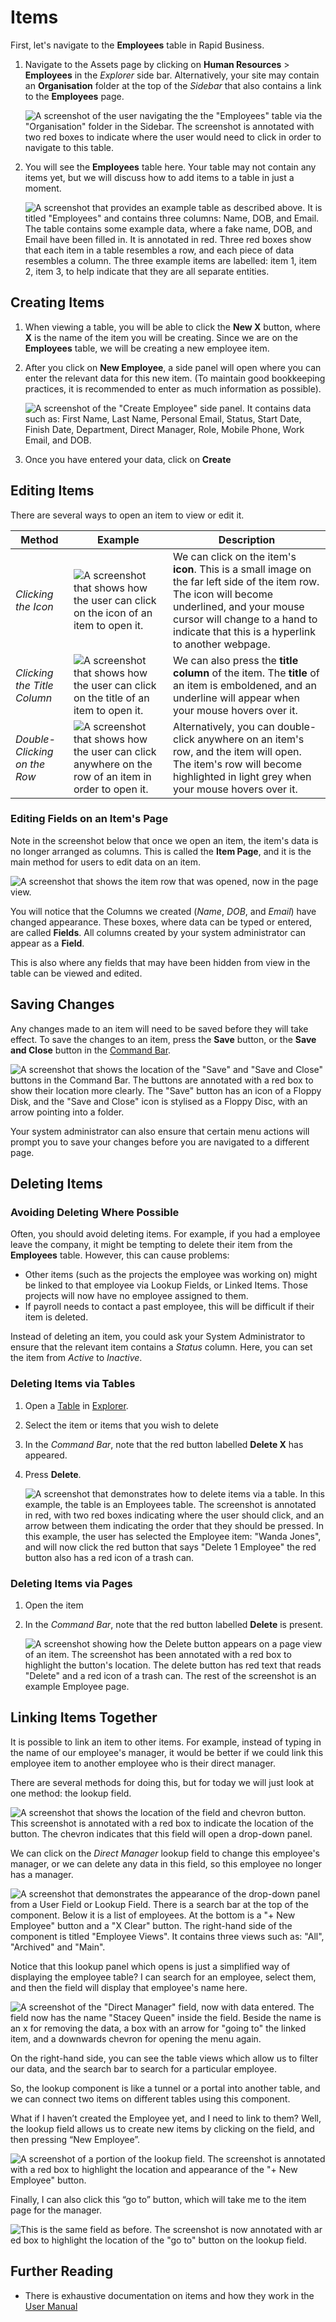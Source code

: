 # Items

First, let's navigate to the **Employees** table in Rapid Business. 

1. Navigate to the Assets page by clicking on **Human Resources** &gt; **Employees** in the *Explorer* side bar. Alternatively, your site may contain an **Organisation** folder at the top of the *Sidebar* that also contains a link to the **Employees** page.

    ![A screenshot of the user navigating the the "Employees" table via the "Organisation" folder in the Sidebar. The screenshot is annotated with two red boxes to indicate where the user would need to click in order to navigate to this table.](<Navigate to Employees.png>)

2. You will see the **Employees** table here. Your table may not contain any items yet, but we will discuss how to add items to a table in just a moment.

    ![A screenshot that provides an example table as described above. It is titled "Employees" and contains three columns: Name, DOB, and Email. The table contains some example data, where a fake name, DOB, and Email have been filled in. It is annotated in red. Three red boxes show that each item in a table resembles a row, and each piece of data resembles a column. The three example items are labelled: item 1, item 2, item 3, to help indicate that they are all separate entities.](<Items Example Rows.png>)

## Creating Items

1. When viewing a table, you will be able to click the **New X** button, where **X** is the name of the item you will be creating. Since we are on the **Employees** table, we will be creating a new employee item.

2. After you click on **New Employee**, a side panel will open where you can enter the relevant data for this new item. (To maintain good bookkeeping practices, it is recommended to enter as much information as possible).

    ![A screenshot of the "Create Employee" side panel. It contains data such as: First Name, Last Name, Personal Email, Status, Start Date, Finish Date, Department, Direct Manager, Role, Mobile Phone, Work Email, and DOB.](<Create Employee.png>)

3. Once you have entered your data, click on **Create**

## Editing Items

There are several ways to open an item to view or edit it.

| Method | Example | Description |
| --- | --- | --- |
| *Clicking the Icon* | ![A screenshot that shows how the user can click on the icon of an item to open it.](<Items Example Click Icon.png>) | We can click on the item's **icon**. This is a small image on the far left side of the item row. The icon will become underlined, and your mouse cursor will change to a hand to indicate that this is a hyperlink to another webpage. |
| *Clicking the Title Column* | ![A screenshot that shows how the user can click on the title of an item to open it.](<Items Example Click Title.png>) | We can also press the **title column** of the item. The **title** of an item is emboldened, and an underline will appear when your mouse hovers over it. | 
|*Double-Clicking on the Row* | ![A screenshot that shows how the user can click anywhere on the row of an item in order to open it.](<Items Example Click Row.png>) | Alternatively, you can double-click anywhere on an item's row, and the item will open. The item's row will become highlighted in light grey when your mouse hovers over it. |

### Editing Fields on an Item's Page

Note in the screenshot below that once we open an item, the item's data is no longer arranged as columns. This is called the **Item Page**, and it is the main method for users to edit data on an item. 

![A screenshot that shows the item row that was opened, now in the page view.](<Items Example Fields.png>)

You will notice that the Columns we created (*Name*, *DOB*, and *Email*) have changed appearance. These boxes, where data can be typed or entered, are called **Fields**. All columns created by your system administrator can appear as a **Field**.

This is also where any fields that may have been hidden from view in the table can be viewed and edited.

## Saving Changes
Any changes made to an item will need to be saved before they will take effect. To save the changes to an item, press the **Save** button, or the **Save and Close** button in the [Command Bar](</docs/Rapid/User%20Manual/glossary/#command-bar>).

![A screenshot that shows the location of the "Save" and "Save and Close" buttons in the Command Bar. The buttons are annotated with a red box to show their location more clearly. The "Save" button has an icon of a Floppy Disk, and the "Save and Close" icon is stylised as a Floppy Disc, with an arrow pointing into a folder.](<Items Save.png>)

Your system administrator can also ensure that certain menu actions will prompt you to save your changes before you are navigated to a different page.

## Deleting Items

### Avoiding Deleting Where Possible

Often, you should avoid deleting items. For example, if you had a employee leave the company, it might be tempting to delete their item from the **Employees** table. However, this can cause problems:

- Other items (such as the projects the employee was working on) might be linked to that employee via Lookup Fields, or Linked Items. Those projects will now have no employee assigned to them.
- If payroll needs to contact a past employee, this will be difficult if their item is deleted.

Instead of deleting an item, you could ask your System Administrator to ensure that the relevant item contains a *Status* column. Here, you can set the item from *Active* to *Inactive*. 

### Deleting Items via Tables

1. Open a [Table](</docs/Rapid/User%20Manual/Explorer/Tables/viewing-data-using-tables/>) in [Explorer](</docs/Rapid/User%20Manual/Explorer/navigating-explorer/>).
2. Select the item or items that you wish to delete
3. In the *Command Bar*, note that the red button labelled **Delete X** has appeared.
4. Press **Delete**.

    ![A screenshot that demonstrates how to delete items via a table. In this example, the table is an Employees table. The screenshot is annotated in red, with two red boxes indicating where the user should click, and an arrow between them indicating the order that they should be pressed. In this example, the user has selected the Employee item: "Wanda Jones", and will now click the red button that says "Delete 1 Employee" the red button also has a red icon of a trash can.](<Items Deleting.png>)

### Deleting Items via Pages

1. Open the item
2. In the *Command Bar*, note that the red button labelled **Delete** is present.

    ![A screenshot showing how the Delete button appears on a page view of an item. The screenshot has been annotated with a red box to highlight the button's location. The delete button has red text that reads "Delete" and a red icon of a trash can. The rest of the screenshot is an example Employee page.](<Items Deleting Page.png>)

## Linking Items Together

It is possible to link an item to other items. For example, instead of typing in the name of our employee's manager, it would be better if we could link this employee item to another employee who is their direct manager.

There are several methods for doing this, but for today we will just look at one method: the lookup field.

![A screenshot that shows the location of the field and chevron button. This screenshot is annotated with a red box to indicate the location of the button. The chevron indicates that this field will open a drop-down panel.](<User Field Click.png>)

We can click on the *Direct Manager* lookup field to change this employee's manager, or we can delete any data in this field, so this employee no longer has a manager.

![A screenshot that demonstrates the appearance of the drop-down panel from a User Field or Lookup Field. There is a search bar at the top of the component. Below it is a list of employees. At the bottom is a "+ New Employee" button and a "X Clear" button. The right-hand side of the component is titled "Employee Views". It contains three views such as: "All", "Archived" and "Main".](<User Field Dropdown.png>)

Notice that this lookup panel which opens is just a simplified way of displaying the employee table? I can search for an employee, select them, and then the field will display that employee's name here.

![A screenshot of the "Direct Manager" field, now with data entered. The field now has the name "Stacey Queen" inside the field. Beside the name is an x for removing the data, a box with an arrow for "going to" the linked item, and a downwards chevron for opening the menu again.](<User Field Filled.png>)

On the right-hand side, you can see the table views which allow us to filter our data, and the search bar to search for a particular employee.

So, the lookup component is like a tunnel or a portal into another table, and we can connect two items on different tables using this component.

What if I haven’t created the Employee yet, and I need to link to them? Well, the lookup field allows us to create new items by clicking on the field, and then pressing “New Employee”.

![A screenshot of a portion of the lookup field. The screenshot is annotated with a red box to highlight the location and appearance of the "+ New Employee" button.](<User Field New Employee.png>)

Finally, I can also click this “go to” button, which will take me to the item page for the manager.

![This is the same field as before. The screenshot is now annotated with ar ed box to highlight the location of the "go to" button on the lookup field.](<User Field Goto.png>)

## Further Reading
- There is exhaustive documentation on items and how they work in the [User Manual](</docs/Rapid/User%20Manual/Explorer/Items/items-overview/>)
